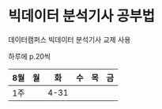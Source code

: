 # 빅데이터 분석기사 공부법

데이터캠퍼스 빅데이터 분석기사 교제 사용

하루에 p.20씩

8월|월|화|수|목|금
---|---|---|---|---|---|
1주| |4-31| | | |
